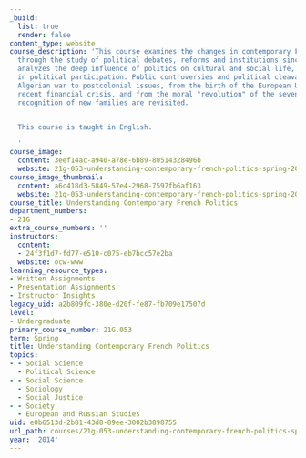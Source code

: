 ```yaml
---
_build:
  list: true
  render: false
content_type: website
course_description: 'This course examines the changes in contemporary French society
  through the study of political debates, reforms and institutions since 1958, and
  analyzes the deep influence of politics on cultural and social life, despite a decline
  in political participation. Public controversies and political cleavages, from the
  Algerian war to postcolonial issues, from the birth of the European Union to the
  recent financial crisis, and from the moral "revolution" of the seventies to the
  recognition of new families are revisited.


  This course is taught in English.

  '
course_image:
  content: 3eef14ac-a940-a78e-6b89-80514328496b
  website: 21g-053-understanding-contemporary-french-politics-spring-2014
course_image_thumbnail:
  content: a6c418d3-5849-57e4-2968-7597fb6af163
  website: 21g-053-understanding-contemporary-french-politics-spring-2014
course_title: Understanding Contemporary French Politics
department_numbers:
- 21G
extra_course_numbers: ''
instructors:
  content:
  - 24f3f1d7-fd77-e510-c075-eb7bcc57e2ba
  website: ocw-www
learning_resource_types:
- Written Assignments
- Presentation Assignments
- Instructor Insights
legacy_uid: a2b809fc-380e-d20f-fe87-fb709e17507d
level:
- Undergraduate
primary_course_number: 21G.053
term: Spring
title: Understanding Contemporary French Politics
topics:
- - Social Science
  - Political Science
- - Social Science
  - Sociology
  - Social Justice
- - Society
  - European and Russian Studies
uid: e0b6513d-2b81-43d8-89ee-3002b3898755
url_path: courses/21g-053-understanding-contemporary-french-politics-spring-2014
year: '2014'
---
```

